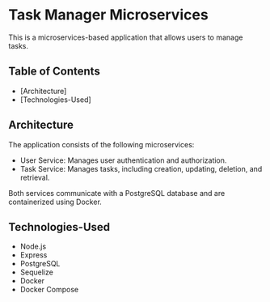 # Task Manager Microservices

This is a microservices-based application that allows users to manage tasks.

## Table of Contents

- [Architecture]
- [Technologies-Used]

## Architecture

The application consists of the following microservices:
- User Service: Manages user authentication and authorization.
- Task Service: Manages tasks, including creation, updating, deletion, and retrieval.

Both services communicate with a PostgreSQL database and are containerized using Docker.

## Technologies-Used

- Node.js
- Express
- PostgreSQL
- Sequelize
- Docker
- Docker Compose